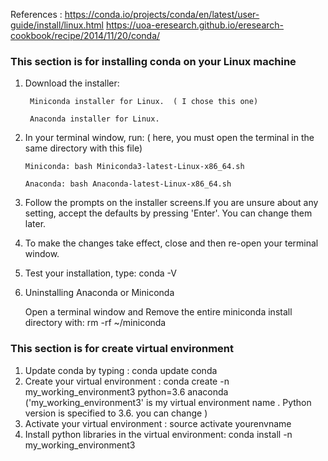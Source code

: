 References : https://conda.io/projects/conda/en/latest/user-guide/install/linux.html
            https://uoa-eresearch.github.io/eresearch-cookbook/recipe/2014/11/20/conda/

### This section is for installing conda on your Linux machine
1. Download the installer:

        Miniconda installer for Linux.  ( I chose this one) 

        Anaconda installer for Linux.

 2. In your terminal window, run: ( here, you must open the terminal in the same directory with this file)

        Miniconda: bash Miniconda3-latest-Linux-x86_64.sh  
        
        Anaconda: bash Anaconda-latest-Linux-x86_64.sh

 3. Follow the prompts on the installer screens.If you are unsure about any setting, accept the defaults by pressing 'Enter'. 
    You can change them later.

 4. To make the changes take effect, close and then re-open your terminal window.

 5. Test your installation, type: conda -V
 
 6. Uninstalling Anaconda or Miniconda

    Open a terminal window and Remove the entire miniconda install directory with:   rm -rf ~/miniconda


 
 ### This section is for create virtual environment 
 1. Update conda by typing : conda update conda
 2. Create your virtual environment : conda create -n my_working_environment3 python=3.6 anaconda
    ('my_working_environment3' is my virtual environment name .  Python version is specified to 3.6. you can change  )
 3. Activate your virtual environment : source activate yourenvname
 4. Install python libraries in the virtual environment:  conda install -n my_working_environment3 
